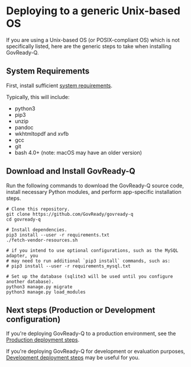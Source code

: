 # Deploying to a generic Unix-based OS

If you are using a Unix-based OS (or POSIX-compliant OS) which is not specifically listed, here are the generic steps to take when installing GovReady-Q.

## System Requirements

First, install sufficient [system requirements](requirements.html#software-requirements).

Typically, this will include:

- python3
- pip3
- unzip
- pandoc
- wkhtmltopdf and xvfb
- gcc
- git
- bash 4.0+ (note: macOS may have an older version)

## Download and Install GovReady-Q

Run the following commands to download the GovReady-Q source code, install necessary Python modules, and perform app-specific installation steps.

	# Clone this repository.
	git clone https://github.com/GovReady/govready-q
	cd govready-q

	# Install dependencies.
	pip3 install --user -r requirements.txt
	./fetch-vendor-resources.sh

	# if you intend to use optional configurations, such as the MySQL adapter, you
	# may need to run additional `pip3 install` commands, such as:
	# pip3 install --user -r requirements_mysql.txt

	# Set up the database (sqlite3 will be used until you configure another database).
	python3 manage.py migrate
	python3 manage.py load_modules


## Next steps (Production or Development configuration)

If you're deploying GovReady-Q to a production environment, see the [Production deployment steps](deploy_prod.html).

If you're deploying GovReady-Q for development or evaluation purposes, [Development deployment steps](deploy_local_dev.html) may be useful for you.
